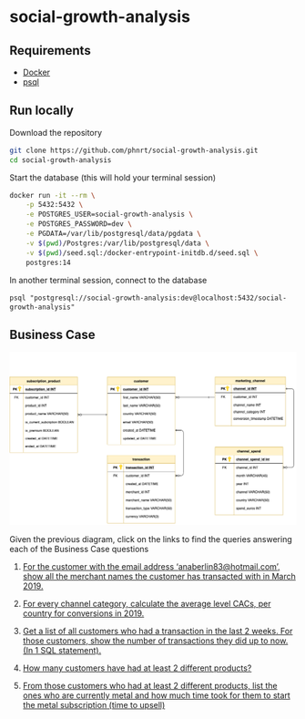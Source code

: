 # social-growth-analysis

## Requirements 

- [Docker](https://docs.docker.com/get-docker/)
- [psql](https://www.timescale.com/blog/how-to-install-psql-on-mac-ubuntu-debian-windows/)

## Run locally

Download the repository

```bash
git clone https://github.com/phnrt/social-growth-analysis.git
cd social-growth-analysis
```

Start the database (this will hold your terminal session)

```bash
docker run -it --rm \
    -p 5432:5432 \
    -e POSTGRES_USER=social-growth-analysis \
    -e POSTGRES_PASSWORD=dev \
    -e PGDATA=/var/lib/postgresql/data/pgdata \
    -v $(pwd)/Postgres:/var/lib/postgresql/data \
    -v $(pwd)/seed.sql:/docker-entrypoint-initdb.d/seed.sql \
    postgres:14
```

In another terminal session, connect to the database

```
psql "postgresql://social-growth-analysis:dev@localhost:5432/social-growth-analysis"
```
## Business Case

![Database UML Diagram](./database-uml.png "Business Case Database UML Diagram")

Given the previous diagram, click on the links to find the queries answering each of the Business Case questions

1. [For the customer with the email address ‘anaberlin83@hotmail.com’, show all the merchant names the customer has transacted with in March 2019.](https://github.com/phnrt/social-growth-analysis/blob/17276f11bb1c0c7626950e44463d4620cec4e7a0/business-case-answers.sql#L3-L11)
   
2. [For every channel category, calculate the average level CACs, per country for conversions in 2019.](https://github.com/phnrt/social-growth-analysis/blob/a86689c5636a5d23316761fbe69d7912b271cdbd/business-case-answers.sql#L16-L32)
   
3. [Get a list of all customers who had a transaction in the last 2 weeks. For those customers, show the number of transactions they did up to now. (In 1 SQL statement).](https://github.com/phnrt/social-growth-analysis/blob/a86689c5636a5d23316761fbe69d7912b271cdbd/business-case-answers.sql#L34-L47)
   
4. [How many customers have had at least 2 different products?](https://github.com/phnrt/social-growth-analysis/blob/a86689c5636a5d23316761fbe69d7912b271cdbd/business-case-answers.sql#L49-L60)
   
5. [From those customers who had at least 2 different products, list the ones who are currently metal and how much time took for them to start the metal subscription (time to upsell)](https://github.com/phnrt/social-growth-analysis/blob/a86689c5636a5d23316761fbe69d7912b271cdbd/business-case-answers.sql#L62-L88)